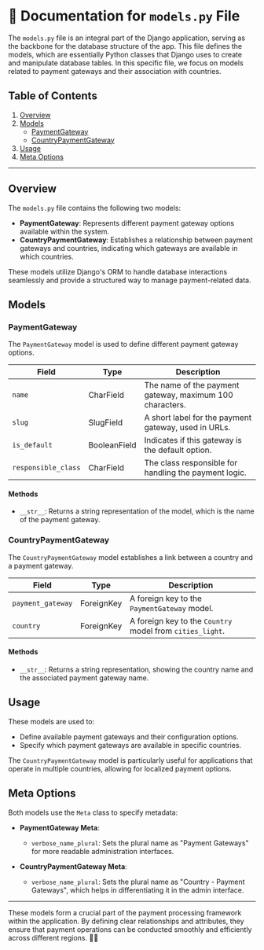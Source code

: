 # 📜 Documentation for `models.py` File

The `models.py` file is an integral part of the Django application, serving as the backbone for the database structure of the app. This file defines the models, which are essentially Python classes that Django uses to create and manipulate database tables. In this specific file, we focus on models related to payment gateways and their association with countries.

## Table of Contents
1. [Overview](#overview)
2. [Models](#models)
   - [PaymentGateway](#paymentgateway)
   - [CountryPaymentGateway](#countrypaymentgateway)
3. [Usage](#usage)
4. [Meta Options](#meta-options)

---

## Overview

The `models.py` file contains the following two models:
- **PaymentGateway**: Represents different payment gateway options available within the system.
- **CountryPaymentGateway**: Establishes a relationship between payment gateways and countries, indicating which gateways are available in which countries.

These models utilize Django's ORM to handle database interactions seamlessly and provide a structured way to manage payment-related data.

## Models

### PaymentGateway

The `PaymentGateway` model is used to define different payment gateway options.

| **Field**        | **Type**   | **Description**                                            |
|------------------|------------|------------------------------------------------------------|
| `name`           | CharField  | The name of the payment gateway, maximum 100 characters.   |
| `slug`           | SlugField  | A short label for the payment gateway, used in URLs.       |
| `is_default`     | BooleanField | Indicates if this gateway is the default option.         |
| `responsible_class` | CharField | The class responsible for handling the payment logic.    |

#### Methods

- `__str__`: Returns a string representation of the model, which is the name of the payment gateway.

### CountryPaymentGateway

The `CountryPaymentGateway` model establishes a link between a country and a payment gateway.

| **Field**             | **Type**   | **Description**                                                |
|-----------------------|------------|----------------------------------------------------------------|
| `payment_gateway`     | ForeignKey | A foreign key to the `PaymentGateway` model.                   |
| `country`             | ForeignKey | A foreign key to the `Country` model from `cities_light`.      |

#### Methods

- `__str__`: Returns a string representation, showing the country name and the associated payment gateway name.

## Usage

These models are used to:
- Define available payment gateways and their configuration options.
- Specify which payment gateways are available in specific countries.

The `CountryPaymentGateway` model is particularly useful for applications that operate in multiple countries, allowing for localized payment options.

## Meta Options

Both models use the `Meta` class to specify metadata:

- **PaymentGateway Meta**:
  - `verbose_name_plural`: Sets the plural name as "Payment Gateways" for more readable administration interfaces.

- **CountryPaymentGateway Meta**:
  - `verbose_name_plural`: Sets the plural name as "Country - Payment Gateways", which helps in differentiating it in the admin interface.

---

These models form a crucial part of the payment processing framework within the application. By defining clear relationships and attributes, they ensure that payment operations can be conducted smoothly and efficiently across different regions. 🏦✨